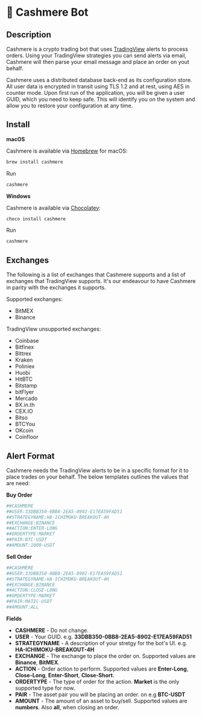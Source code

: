 🤖 Cashmere Bot
===============

## Description

Cashmere is a crypto trading bot that uses [TradingView](https://www.tradingview.com) alerts to process orders. Using your TradingView strategies you can send alerts via email, Cashmere will then parse your email message and place an order on yout behalf.

Cashmere uses a distributed database back-end as its configuration store. All user data is encrypted in transit using TLS 1.2 and at rest, using AES in counter mode. Upon first run of the application, you will be given a user GUID, which you need to keep safe. This will identify you on the system and allow you to restore your configuration at any time.

## Install

**macOS**

Cashmere is available via [Homebrew](https://formulae.brew.sh/formula/cashmere) for macOS:

```sh
brew install cashmere

```

Run

```sh
cashmere
```

**Windows**

Cashmere is available via [Chocolatey](https://chocolatey.org/packages/cashmere):

```sh
choco install cashmere
```

Run

```sh
cashmere
```
  
## Exchanges

The following is a list of exchanges that Cashmere supports and a list of exchanges that TradingView supports. It's our endeavour to have Cashmere in parity with the exchanges it supports.

Supported exchanges:

* BitMEX
* Binance

TradingView unsupported exchanges:

* Coinbase
* Bitfinex
* Bittrex
* Kraken
* Poliniex
* Huobi
* HitBTC
* Bitstamp
* bitFlyer
* Mercado
* BX.in.th
* CEX.IO
* Bitso
* BTCYou
* OKcoin
* Coinfloor

## Alert Format

Cashmere needs the TradingView alerts to be in a specific format for it to place trades on your behalf. The below templates outlines the values that are need:

**Buy Order**

```sh
##CASHMERE
##USER:33DBB350-0BB8-2EA5-8902-E17EA59FAD51
##STRATEGYNAME:HA-ICHIMOKU-BREAKOUT-4H
##EXCHANGE:BINANCE
##ACTION:ENTER-LONG
##ORDERTYPE:MARKET
##PAIR:BTC-USDT
##AMOUNT:1000-USDT
```

**Sell Order**

```sh
##CASHMERE
##USER:33DBB350-0BB8-2EA5-8902-E17EA59FAD51
##STRATEGYNAME:HA-ICHIMOKU-BREAKOUT-4H
##EXCHANGE:BINANCE
##ACTION:CLOSE-LONG
##ORDERTYPE:MARKET
##PAIR:MATIC-USDT
##AMOUNT:ALL
```

**Fields**

* **CASHMERE** - Do not change.
* **USER** - Your GUID. e.g. **33DBB350-0BB8-2EA5-8902-E17EA59FAD51**
* **STRATEGYNAME** - A description of your stretgy for the bot's UI. e.g. **HA-ICHIMOKU-BREAKOUT-4H**
* **EXCHANGE** - The exchange to place the order on. Supported values are **Binance**, **BitMEX**.
* **ACTION** - Order action to perform. Supported values are **Enter-Long**, **Close-Long**, **Enter-Short**, **Close-Short**.
* **ORDERTYPE** - The type of order for the action. **Market** is the only supported type for now.
* **PAIR** - The asset pair you will be placing an order. on e.g **BTC-USDT**
* **AMOUNT** - The amount of an asset to buy/sell. Supported values are **numbers**. Also **all**, when closing an order.
